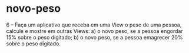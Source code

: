 # novo-peso
6 – Faça um aplicativo que receba em uma View o peso de uma pessoa, calcule e mostre em outras Views: a) o novo peso, se a pessoa engordar 15% sobre o peso digitado; b) o novo peso, se a pessoa emagrecer 20% sobre o peso digitado.
